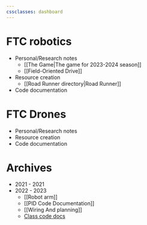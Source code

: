 ```yaml
---
cssclasses: dashboard
---
```


# FTC robotics
- Personal/Research notes
	- [[The Game|The game for 2023-2024 season]]
	- [[Field-Oriented Drive]]
- Resource  creation
	- [[Road  Runner directory|Road Runner]]
- Code documentation

# FTC Drones
- Personal/Research notes
- Resource  creation
- Code documentation
# Archives
- 2021 - 2021
- 2022 - 2023
	- [[Robot arm]]
	- [[PID Code Documentation]]
	- [[Wiring And planning]]
	- [Class code docs](https://github.com/Pweder69/Q3-Docs-indiviudal)